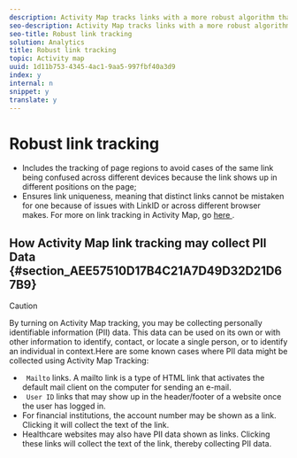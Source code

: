 ```yaml
---
description: Activity Map tracks links with a more robust algorithm that 
seo-description: Activity Map tracks links with a more robust algorithm that 
seo-title: Robust link tracking
solution: Analytics
title: Robust link tracking
topic: Activity map
uuid: 1d11b753-4345-4ac1-9aa5-997fbf40a3d9
index: y
internal: n
snippet: y
translate: y
---
```


# Robust link tracking


* Includes the tracking of page regions to avoid cases of the same link being confused across different devices because the link shows up in different positions on the page;
* Ensures link uniqueness, meaning that distinct links cannot be mistaken for one because of issues with LinkID or across different browser makes.
For more on link tracking in Activity Map, go [ here ](link-tracking.md#concept_E0AC5837CD7F43968E76B7B6D660BEF2). 

## How Activity Map link tracking may collect PII Data {#section_AEE57510D17B4C21A7D49D32D21D67B9}


>[!CAUTION]
>
>By turning on Activity Map tracking, you may be collecting personally identifiable information (PII) data. This data can be used on its own or with other information to identify, contact, or locate a single person, or to identify an individual in context.Here are some known cases where PII data might be collected using Activity Map Tracking: 
>
>* ` Mailto` links. A mailto link is a type of HTML link that activates the default mail client on the computer for sending an e-mail.
>* ` User ID` links that may show up in the header/footer of a website once the user has logged in.
>* For financial institutions, the account number may be shown as a link. Clicking it will collect the text of the link.
>* Healthcare websites may also have PII data shown as links. Clicking these links will collect the text of the link, thereby collecting PII data.



